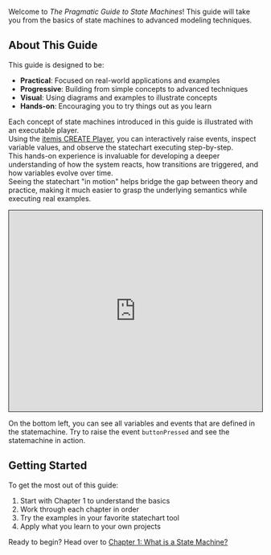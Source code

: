 Welcome to *The Pragmatic Guide to State Machines*! This guide will take you from the basics of state machines to advanced modeling techniques.

## About This Guide

This guide is designed to be:
- **Practical**: Focused on real-world applications and examples
- **Progressive**: Building from simple concepts to advanced techniques
- **Visual**: Using diagrams and examples to illustrate concepts
- **Hands-on**: Encouraging you to try things out as you learn

Each concept of state machines introduced in this guide is illustrated with an executable player.  
Using the [itemis CREATE Player](https://create.itemis.io), you can interactively raise events, inspect variable values, and observe the statechart executing step-by-step.  
This hands-on experience is invaluable for developing a deeper understanding of how the system reacts, how transitions are triggered, and how variables evolve over time.  
Seeing the statechart "in motion" helps bridge the gap between theory and practice, making it much easier to grasp the underlying semantics while executing real examples.

 <iframe src="https://play.itemis.io?model=7ec86474-66d1-4cca-bb60-6f7d91e9601d" width="100%" height="400px" style="border: 1px solid" allowfullscreen></iframe>

On the bottom left, you can see all variables and events that are defined in the statemachine. Try to raise the event `buttonPressed` and see the statemachine in action.

## Getting Started

To get the most out of this guide:
1. Start with Chapter 1 to understand the basics
2. Work through each chapter in order
3. Try the examples in your favorite statechart tool
4. Apply what you learn to your own projects

Ready to begin? Head over to [Chapter 1: What is a State Machine?](chapters/01-what-is-a-state-machine.md)

